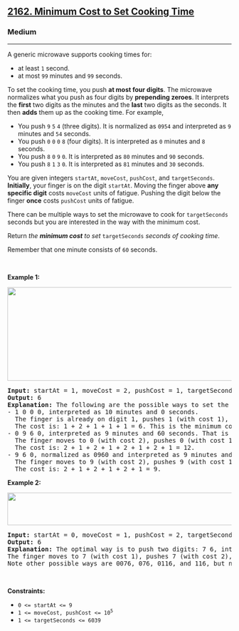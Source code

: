 <h2><a href="https://leetcode.com/problems/minimum-cost-to-set-cooking-time/">2162. Minimum Cost to Set Cooking Time</a></h2><h3>Medium</h3><hr><div style="user-select: auto;"><p style="user-select: auto;">A generic microwave supports cooking times for:</p>

<ul style="user-select: auto;">
	<li style="user-select: auto;">at least <code style="user-select: auto;">1</code> second.</li>
	<li style="user-select: auto;">at most <code style="user-select: auto;">99</code> minutes and <code style="user-select: auto;">99</code> seconds.</li>
</ul>

<p style="user-select: auto;">To set the cooking time, you push <strong style="user-select: auto;">at most four digits</strong>. The microwave normalizes what you push as four digits by <strong style="user-select: auto;">prepending zeroes</strong>. It interprets the <strong style="user-select: auto;">first</strong> two digits as the minutes and the <strong style="user-select: auto;">last</strong> two digits as the seconds. It then <strong style="user-select: auto;">adds</strong> them up as the cooking time. For example,</p>

<ul style="user-select: auto;">
	<li style="user-select: auto;">You push <code style="user-select: auto;">9</code> <code style="user-select: auto;">5</code> <code style="user-select: auto;">4</code> (three digits). It is normalized as <code style="user-select: auto;">0954</code> and interpreted as <code style="user-select: auto;">9</code> minutes and <code style="user-select: auto;">54</code> seconds.</li>
	<li style="user-select: auto;">You push <code style="user-select: auto;">0</code> <code style="user-select: auto;">0</code> <code style="user-select: auto;">0</code> <code style="user-select: auto;">8</code> (four digits). It is interpreted as <code style="user-select: auto;">0</code> minutes and <code style="user-select: auto;">8</code> seconds.</li>
	<li style="user-select: auto;">You push <code style="user-select: auto;">8</code> <code style="user-select: auto;">0</code> <code style="user-select: auto;">9</code> <code style="user-select: auto;">0</code>. It is interpreted as <code style="user-select: auto;">80</code> minutes and <code style="user-select: auto;">90</code> seconds.</li>
	<li style="user-select: auto;">You push <code style="user-select: auto;">8</code> <code style="user-select: auto;">1</code> <code style="user-select: auto;">3</code> <code style="user-select: auto;">0</code>. It is interpreted as <code style="user-select: auto;">81</code> minutes and <code style="user-select: auto;">30</code> seconds.</li>
</ul>

<p style="user-select: auto;">You are given integers <code style="user-select: auto;">startAt</code>, <code style="user-select: auto;">moveCost</code>, <code style="user-select: auto;">pushCost</code>, and <code style="user-select: auto;">targetSeconds</code>. <strong style="user-select: auto;">Initially</strong>, your finger is on the digit <code style="user-select: auto;">startAt</code>. Moving the finger above <strong style="user-select: auto;">any specific digit</strong> costs <code style="user-select: auto;">moveCost</code> units of fatigue. Pushing the digit below the finger <strong style="user-select: auto;">once</strong> costs <code style="user-select: auto;">pushCost</code> units of fatigue.</p>

<p style="user-select: auto;">There can be multiple ways to set the microwave to cook for <code style="user-select: auto;">targetSeconds</code> seconds but you are interested in the way with the minimum cost.</p>

<p style="user-select: auto;">Return <em style="user-select: auto;">the <strong style="user-select: auto;">minimum cost</strong> to set</em> <code style="user-select: auto;">targetSeconds</code> <em style="user-select: auto;">seconds of cooking time</em>.</p>

<p style="user-select: auto;">Remember that one minute consists of <code style="user-select: auto;">60</code> seconds.</p>

<p style="user-select: auto;">&nbsp;</p>
<p style="user-select: auto;"><strong style="user-select: auto;">Example 1:</strong></p>
<img alt="" src="https://assets.leetcode.com/uploads/2021/12/30/1.png" style="width: 506px; height: 210px; user-select: auto;">
<pre style="user-select: auto;"><strong style="user-select: auto;">Input:</strong> startAt = 1, moveCost = 2, pushCost = 1, targetSeconds = 600
<strong style="user-select: auto;">Output:</strong> 6
<strong style="user-select: auto;">Explanation:</strong> The following are the possible ways to set the cooking time.
- 1 0 0 0, interpreted as 10 minutes and 0 seconds.
&nbsp; The finger is already on digit 1, pushes 1 (with cost 1), moves to 0 (with cost 2), pushes 0 (with cost 1), pushes 0 (with cost 1), and pushes 0 (with cost 1).
&nbsp; The cost is: 1 + 2 + 1 + 1 + 1 = 6. This is the minimum cost.
- 0 9 6 0, interpreted as 9 minutes and 60 seconds. That is also 600 seconds.
&nbsp; The finger moves to 0 (with cost 2), pushes 0 (with cost 1), moves to 9 (with cost 2), pushes 9 (with cost 1), moves to 6 (with cost 2), pushes 6 (with cost 1), moves to 0 (with cost 2), and pushes 0 (with cost 1).
&nbsp; The cost is: 2 + 1 + 2 + 1 + 2 + 1 + 2 + 1 = 12.
- 9 6 0, normalized as 0960 and interpreted as 9 minutes and 60 seconds.
&nbsp; The finger moves to 9 (with cost 2), pushes 9 (with cost 1), moves to 6 (with cost 2), pushes 6 (with cost 1), moves to 0 (with cost 2), and pushes 0 (with cost 1).
&nbsp; The cost is: 2 + 1 + 2 + 1 + 2 + 1 = 9.
</pre>

<p style="user-select: auto;"><strong style="user-select: auto;">Example 2:</strong></p>
<img alt="" src="https://assets.leetcode.com/uploads/2021/12/30/2.png" style="width: 505px; height: 73px; user-select: auto;">
<pre style="user-select: auto;"><strong style="user-select: auto;">Input:</strong> startAt = 0, moveCost = 1, pushCost = 2, targetSeconds = 76
<strong style="user-select: auto;">Output:</strong> 6
<strong style="user-select: auto;">Explanation:</strong> The optimal way is to push two digits: 7 6, interpreted as 76 seconds.
The finger moves to 7 (with cost 1), pushes 7 (with cost 2), moves to 6 (with cost 1), and pushes 6 (with cost 2). The total cost is: 1 + 2 + 1 + 2 = 6
Note other possible ways are 0076, 076, 0116, and 116, but none of them produces the minimum cost.
</pre>

<p style="user-select: auto;">&nbsp;</p>
<p style="user-select: auto;"><strong style="user-select: auto;">Constraints:</strong></p>

<ul style="user-select: auto;">
	<li style="user-select: auto;"><code style="user-select: auto;">0 &lt;= startAt &lt;= 9</code></li>
	<li style="user-select: auto;"><code style="user-select: auto;">1 &lt;= moveCost, pushCost &lt;= 10<sup style="user-select: auto;">5</sup></code></li>
	<li style="user-select: auto;"><code style="user-select: auto;">1 &lt;= targetSeconds &lt;= 6039</code></li>
</ul>
</div>